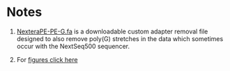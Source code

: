 # Notes

<a name="01"></a>
1. [NexteraPE-PE-G.fa](/files/NexteraPE-PE-G.fa) is a downloadable custom adapter removal file designed to also remove poly(G) stretches in the data which sometimes occur with the NextSeq500 sequencer. 










1. For [figures click here](/fig/)